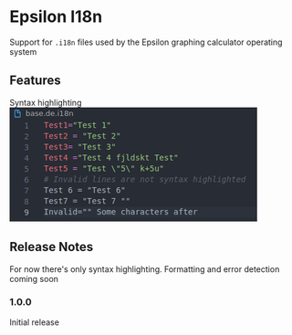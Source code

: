 # Epsilon I18n

Support for `.i18n` files used by the Epsilon graphing calculator operating system

## Features

Syntax highlighting
![Syntax highlighting screenshot](./syntax.png)

## Release Notes

For now there's only syntax highlighting. Formatting and error detection coming soon

### 1.0.0

Initial release
